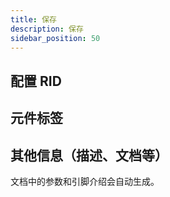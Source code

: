 ```yaml
---
title: 保存
description: 保存
sidebar_position: 50
---
```


## 配置 RID

## 元件标签

## 其他信息（描述、文档等）

文档中的参数和引脚介绍会自动生成。

